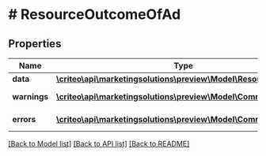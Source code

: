 # # ResourceOutcomeOfAd

## Properties

Name | Type | Description | Notes
------------ | ------------- | ------------- | -------------
**data** | [**\criteo\api\marketingsolutions\preview\Model\ResourceOfAd**](ResourceOfAd.md) |  | [optional]
**warnings** | [**\criteo\api\marketingsolutions\preview\Model\CommonProblem[]**](CommonProblem.md) |  | [optional] [readonly]
**errors** | [**\criteo\api\marketingsolutions\preview\Model\CommonProblem[]**](CommonProblem.md) |  | [optional] [readonly]

[[Back to Model list]](../../README.md#models) [[Back to API list]](../../README.md#endpoints) [[Back to README]](../../README.md)
